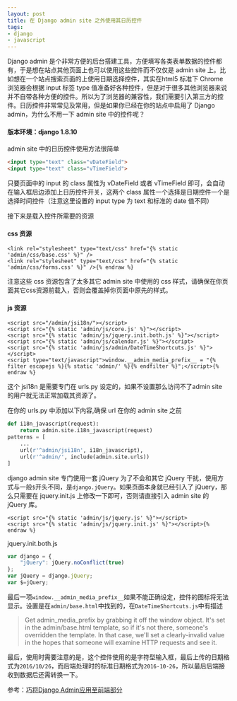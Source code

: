 ```yaml
---
layout: post
title: 在 Django admin site 之外使用其日历控件
tags:
- django
- javascript
---
```


Django admin 是个非常方便的后台搭建工具，方便填写各类表单数据的控件都有，于是想在站点其他页面上也可以使用这些控件而不仅仅是 admin site 上。比如想在一个站点搜索页面的上使用日期选择控件，其实在html5 标准下 Chrome 浏览器会根据 input 标签 type 值准备好各种控件，但是对于很多其他浏览器来说并不自带各种方便的控件。所以为了浏览器的兼容性，我们需要引入第三方的控件。日历控件非常常见及常用，但是如果你已经在你的站点中启用了 Django admin，为什么不用一下 admin site 中的控件呢？

#### 版本环境：django 1.8.10

admin site 中的日历控件使用方法很简单

```html
<input type="text" class="vDateField">
<input type="text" class="vTimeField">
```
只要页面中的 input 的 class 属性为 vDateField 或者 vTimeField 即可，会自动在输入框后边添加上日历控件开关，这两个 class 属性一个选择是日期控件一个是选择时间控件（注意这里设置的 input type 为 text 和标准的 date 值不同）

接下来是载入控件所需要的资源

#### css 资源

```html{% raw %}
<link rel="stylesheet" type="text/css" href="{% static 'admin/css/base.css' %}" />
<link rel="stylesheet" type="text/css" href="{% static 'admin/css/forms.css' %}" />{% endraw %}
```

注意这些 css 资源包含了太多其它 admin site 中使用的 css 样式，请确保在你页面其它css资源前载入，否则会覆盖掉你页面中原先的样式。

#### js 资源

```html{% raw %}
<script src="/admin/jsi18n/"></script>
<script src="{% static 'admin/js/core.js' %}"></script>
<script src="{% static 'admin/js/jquery.init.both.js' %}"></script>
<script src="{% static 'admin/js/calendar.js' %}"></script>
<script src="{% static 'admin/js/admin/DateTimeShortcuts.js' %}"></script>
<script type="text/javascript">window.__admin_media_prefix__ = "{% filter escapejs %}{% static 'admin/' %}{% endfilter %}";</script>{% endraw %}
```
这个 jsi18n 是需要专门在 urls.py 设定的，如果不设置那么访问不了admin site 的用户就无法正常加载其资源了。

在你的 urls.py 中添加以下内容,确保 url 在你的 admin site 之前

```python
def i18n_javascript(request):
    return admin.site.i18n_javascript(request)
patterns = [
    ...
    url(r'^admin/jsi18n', i18n_javascript),
    url(r'^admin/', include(admin.site.urls))
]
```

django admin site 专门使用一套 jQuery 为了不会和其它 jQuery 干扰，使用方式与一般`$`开头不同，是`django.jQuery`。如果页面本身就已经引入了 jQuery，那么只需要在 jquery.init.js 上修改一下即可，否则请直接引入 admin site 的 jQuery 库。
	
``` html{% raw %}
<script src="{% static 'admin/js/jquery.js' %}"></script>
<script src="{% static 'admin/js/jquery.init.js' %}"></script>{% endraw %}
```

jquery.init.both.js

```javascript
var django = {
    "jQuery": jQuery.noConflict(true)
};
var jQuery = django.jQuery;
var $=jQuery;
```
	
最后一项`window.__admin_media_prefix__`如果不能正确设定，控件的图标将无法显示。设置是在`admin/base.html`中找到的，在`DateTimeShortcuts.js`中有描述

>Get admin_media_prefix by grabbing it off the window object. It's set in the admin/base.html template, so if it's not there, someone's overridden the template. In that case, we'll set a clearly-invalid value in the hopes that someone will examine HTTP requests and see it.


最后，使用时需要注意的是，这个控件使用的是字符型输入框，最后上传的日期格式为`2016/10/26`，而后端处理时的标准日期格式为`2016-10-26`，所以最后后端接收到数据后还需转换一下。

参考：[巧将Django Admin应用至前端部分
](https://imtx.me/archives/1454.html)

